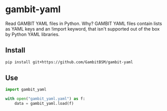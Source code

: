 # gambit-yaml


Read GAMBIT YAML files in Python. Why? GAMBIT YAML files contain lists as YAML keys and an !import keyword, that isn't supported out of the box
by Python YAML libraries.

## Install
```bash
pip install git+https://github.com/GambitBSM/gambit-yaml
```

## Use
```python
import gambit_yaml

with open("gambit_yaml.yaml") as f:
    data = gambit_yaml.load(f)
```

